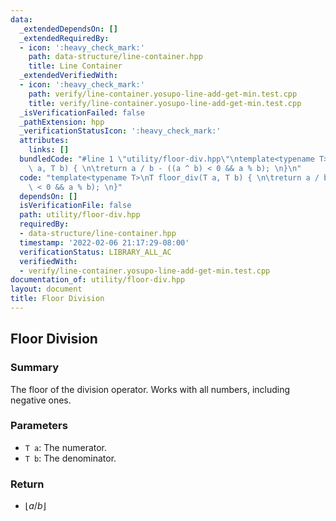 ```yaml
---
data:
  _extendedDependsOn: []
  _extendedRequiredBy:
  - icon: ':heavy_check_mark:'
    path: data-structure/line-container.hpp
    title: Line Container
  _extendedVerifiedWith:
  - icon: ':heavy_check_mark:'
    path: verify/line-container.yosupo-line-add-get-min.test.cpp
    title: verify/line-container.yosupo-line-add-get-min.test.cpp
  _isVerificationFailed: false
  _pathExtension: hpp
  _verificationStatusIcon: ':heavy_check_mark:'
  attributes:
    links: []
  bundledCode: "#line 1 \"utility/floor-div.hpp\"\ntemplate<typename T>\nT floor_div(T\
    \ a, T b) { \n\treturn a / b - ((a ^ b) < 0 && a % b); \n}\n"
  code: "template<typename T>\nT floor_div(T a, T b) { \n\treturn a / b - ((a ^ b)\
    \ < 0 && a % b); \n}"
  dependsOn: []
  isVerificationFile: false
  path: utility/floor-div.hpp
  requiredBy:
  - data-structure/line-container.hpp
  timestamp: '2022-02-06 21:17:29-08:00'
  verificationStatus: LIBRARY_ALL_AC
  verifiedWith:
  - verify/line-container.yosupo-line-add-get-min.test.cpp
documentation_of: utility/floor-div.hpp
layout: document
title: Floor Division
---
```


## Floor Division

### Summary
The floor of the division operator. Works with all numbers, including negative ones. 

### Parameters
- `T a`: The numerator.
- `T b`: The denominator.

### Return
- $\lfloor a / b \rfloor$